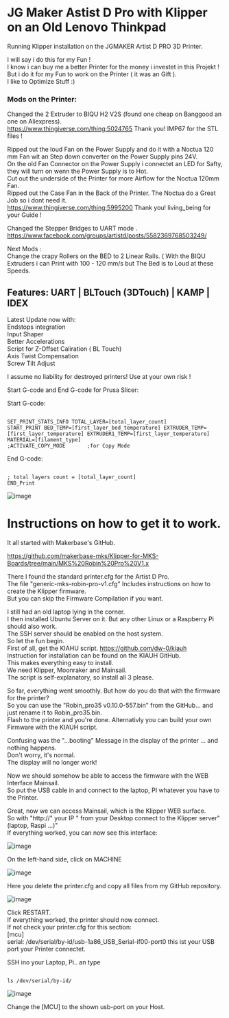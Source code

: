 <H1>JG Maker Astist D Pro with Klipper on an Old Lenovo Thinkpad</H1> 

Running Klipper installation on the JGMAKER Artist D PRO 3D Printer.

I will say i do this for my Fun !          
I know i can buy me a better Printer for the money i investet in this Projekt !         
But i do it for my Fun to work on the Printer ( it was an Gift ).         
I like to Optimize Stuff :)         





<H3>Mods on the Printer:</H3>

Changed the 2 Extruder to BIQU H2 V2S (found one cheap on Banggood an one on Aliexpress).         
https://www.thingiverse.com/thing:5024765 Thank you! IMP67 for the STL files !
        
Ripped out the loud Fan on the Power Supply and do it with a Noctua 120 mm Fan wit an Step down converter on the Power Supply pins 24V.         
 On the old Fan Connector on the Power Supply i connectet an LED for Safty, they will turn on wenn the Power Supply is to Hot.         
Cut out the underside of the Printer for more Airflow for the Noctua 120mm Fan.         
Ripped out the Case Fan in the Back of the Printer. The Noctua do a Great Job so i dont need it.         
https://www.thingiverse.com/thing:5995200 Thank you!  living_being for your Guide !         

Changed the Stepper Bridges to UART mode        .  
https://www.facebook.com/groups/artistd/posts/5582369768503249/        

Next Mods :        
Change the crapy Rollers on the BED to 2 Linear Rails. ( With the BIQU Extruders i can Print with 100 - 120 mm/s but The Bed is to Loud at these Speeds.        
                
                
<H2>Features: UART | BLTouch (3DTouch) | KAMP | IDEX</H2>

Latest Update now with:                        
        Endstops integration                        
        Input Shaper                        
        Better Accelerations                        
        Script for Z-Offset Caliration ( BL Touch)                        
        Axis Twist Compensation                        
        Screw Tilt Adjust                        


I assume no liability for destroyed printers! Use at your own risk !


Start G-code and End G-code for Prusa Slicer:

Start G-code:                                                                                            
```

SET_PRINT_STATS_INFO TOTAL_LAYER=[total_layer_count]
START_PRINT BED_TEMP=[first_layer_bed_temperature] EXTRUDER_TEMP=[first_layer_temperature] EXTRUDER1_TEMP=[first_layer_temperature] MATERIAL=[filament_type]       
;ACTIVATE_COPY_MODE       ;for Copy Mode
```

End G-code:
```

; total layers count = [total_layer_count]                                
END_Print
```


![image](https://github.com/Martin-Stiller/JG-Maker-Artist-D-Pro-Klipper-Mainsail/assets/49054392/06c73b74-d6d8-4498-9539-7fa06db71131)

<H1>Instructions on how to get it to work.</H1>

It all started with Makerbase's GitHub.

https://github.com/makerbase-mks/Klipper-for-MKS-Boards/tree/main/MKS%20Robin%20Pro%20V1.x

There I found the standard printer.cfg for the Artist D Pro.   
The file "generic-mks-robin-pro-v1.cfg" Includes instructions on how to create the Klipper firmware.  
But you can skip the Firmware Compilation if you want.        

I still had an old laptop lying in the corner.        
I then installed Ubuntu Server on it. But any other Linux or a Raspberry Pi should also work.        
The SSH server should be enabled on the host system.        
So let the fun begin.        
First of all, get the KIAHU script. https://github.com/dw-0/kiauh                
Instruction for installation can be found on the KIAUH GitHub.                        
This makes everything easy to install.                
We need Klipper, Moonraker and Mainsail.                
The script is self-explanatory, so install all 3 please.   

So far, everything went smoothly. But how do you do that with the firmware for the printer?        
So you can use the "Robin_pro35 v0.10.0-557.bin" from the GitHub... and just rename it to Robin_pro35.bin.        
Flash to the printer and you're done.
Alternativly you can build your own Firmware with the KIAUH script.

Confusing was the  "...booting" Message in the display of the printer ... and nothing happens.        
Don't worry, it's normal.        
The display will no longer work!        

Now we should somehow be able to access the firmware with the WEB Interface Mainsail.                
So put the USB cable in and connect to the laptop, PI whatever you have to the Printer.  

Great, now we can access Mainsail, which is the Klipper WEB surface.        
So with "http://" your IP "  from your Desktop connect to the Klipper server" (laptop, Raspi ...)"        
If everything worked, you can now see this interface:

![image](https://github.com/Martin-Stiller/JG-Maker-Artist-D-Pro-Klipper-Mainsail/assets/49054392/badf6f85-2ff1-4d6d-9bed-3106f6e5692a)

On the left-hand side, click on MACHINE

![image](https://github.com/Martin-Stiller/JG-Maker-Artist-D-Pro-Klipper-Mainsail/assets/49054392/17b18014-ade5-4bd7-8f8c-9086a1eae993)


Here you delete the printer.cfg and copy all files from my GitHub repository.

![image](https://github.com/Martin-Stiller/JG-Maker-Artist-D-Pro-Klipper-Mainsail/assets/49054392/0650aea4-388c-467e-a0e4-b6876019cfb3)


Click RESTART.        
If everything worked, the printer should now connect.        
If not check your printer.cfg for this section:        
                [mcu]        
                serial: /dev/serial/by-id/usb-1a86_USB_Serial-if00-port0
this ist your USB port your Printer connectet.        

SSH ino your Laptop, Pi.. an type 
```

ls /dev/serial/by-id/

```
![image](https://github.com/Martin-Stiller/JG-Maker-Artist-D-Pro-Klipper-Mainsail/assets/49054392/4b2b9521-2817-4ddd-a4d1-924696ea8cbf)

Change the [MCU] to the shown usb-port on your Host. 




